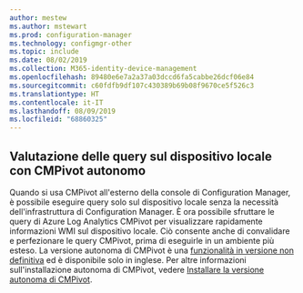 ```yaml
---
author: mestew
ms.author: mstewart
ms.prod: configuration-manager
ms.technology: configmgr-other
ms.topic: include
ms.date: 08/02/2019
ms.collection: M365-identity-device-management
ms.openlocfilehash: 89480e6e7a2a37a03dccd6fa5cabbe26dcf06e84
ms.sourcegitcommit: c60fdfb9df107c430389b69b08f9670ce5f526c3
ms.translationtype: HT
ms.contentlocale: it-IT
ms.lasthandoff: 08/09/2019
ms.locfileid: "68860325"
---
```

## <a name="local-device-query-evaluation-using-cmpivot-standalone"></a>Valutazione delle query sul dispositivo locale con CMPivot autonomo
<!--3197353-->
Quando si usa CMPivot all'esterno della console di Configuration Manager, è possibile eseguire query solo sul dispositivo locale senza la necessità dell'infrastruttura di Configuration Manager. È ora possibile sfruttare le query di Azure Log Analytics CMPivot per visualizzare rapidamente informazioni WMI sul dispositivo locale. Ciò consente anche di convalidare e perfezionare le query CMPivot, prima di eseguirle in un ambiente più esteso. La versione autonoma di CMPivot è una [funzionalità in versione non definitiva](/sccm/core/servers/manage/pre-release-features#bkmk_table) ed è disponibile solo in inglese. Per altre informazioni sull'installazione autonoma di CMPivot, vedere [Installare la versione autonoma di CMPivot](/sccm/core/servers/manage/cmpivot#install-cmpivot-standalone).
